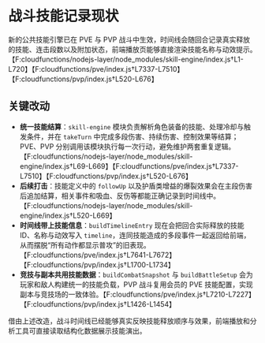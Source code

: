 # 战斗技能记录现状

新的公共技能引擎已在 PVE 与 PVP 战斗中生效，时间线会随回合记录真实释放的技能、连击段数以及附加状态，前端播放页能够直接渲染技能名称与动效提示。【F:cloudfunctions/nodejs-layer/node_modules/skill-engine/index.js†L1-L720】【F:cloudfunctions/pve/index.js†L7337-L7510】【F:cloudfunctions/pvp/index.js†L520-L676】

## 关键改动

- **统一技能结算**：`skill-engine` 模块负责解析角色装备的技能、处理冷却与触发条件，并在 `takeTurn` 中完成多段伤害、持续伤害、控制效果等结算；PVE、PVP 分别调用该模块执行每一次行动，避免维护两套重复逻辑。【F:cloudfunctions/nodejs-layer/node_modules/skill-engine/index.js†L69-L669】【F:cloudfunctions/pve/index.js†L7337-L7510】【F:cloudfunctions/pvp/index.js†L520-L676】
- **后续打击**：技能定义中的 `followUp` 以及护盾类增益的爆裂效果会在主段伤害后追加结算，相关事件和吸血、反伤等都能正确记录到时间线中。【F:cloudfunctions/nodejs-layer/node_modules/skill-engine/index.js†L520-L669】
- **时间线带上技能信息**：`buildTimelineEntry` 现在会把回合实际释放的技能 ID、名称与动效写入 `timeline`，连同技能造成的多段事件一起返回给前端，从而摆脱“所有动作都显示普攻”的旧表现。【F:cloudfunctions/pve/index.js†L7641-L7672】【F:cloudfunctions/pvp/index.js†L1700-L1734】
- **竞技与副本共用技能数据**：`buildCombatSnapshot` 与 `buildBattleSetup` 会为玩家和敌人构建统一的技能负载，PVP 战斗复用会员的 PVE 技能配置，实现副本与竞技场的一致体验。【F:cloudfunctions/pve/index.js†L7210-L7227】【F:cloudfunctions/pvp/index.js†L1426-L1454】

借由上述改造，战斗时间线已经能够真实反映技能释放顺序与效果，前端播放和分析工具可直接读取结构化数据展示技能演出。
